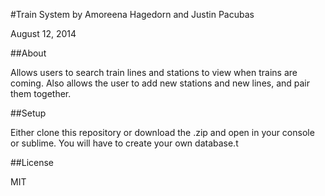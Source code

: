 #Train System
by Amoreena Hagedorn and Justin Pacubas

August 12, 2014

##About

Allows users to search train lines and stations to view when trains are coming. Also allows the user to add new stations and new lines, and pair them together.

##Setup

Either clone this repository or download the .zip and open in your console or sublime. You will have to create your own database.t

##License

MIT
